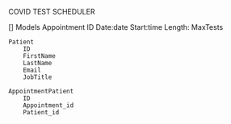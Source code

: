 COVID TEST SCHEDULER

[] Models 
    Appointment
        ID
        Date:date
        Start:time
        Length: 
        MaxTests

    Patient 
        ID
        FirstName
        LastName
        Email
        JobTitle

    AppointmentPatient
        ID
        Appointment_id
        Patient_id

